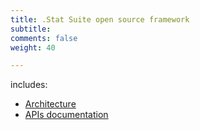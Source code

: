 ```yaml
---
title: .Stat Suite open source framework
subtitle: 
comments: false
weight: 40

---
```


includes:

* [Architecture](/framework/architecture)
* [APIs documentation](/framework/api)

